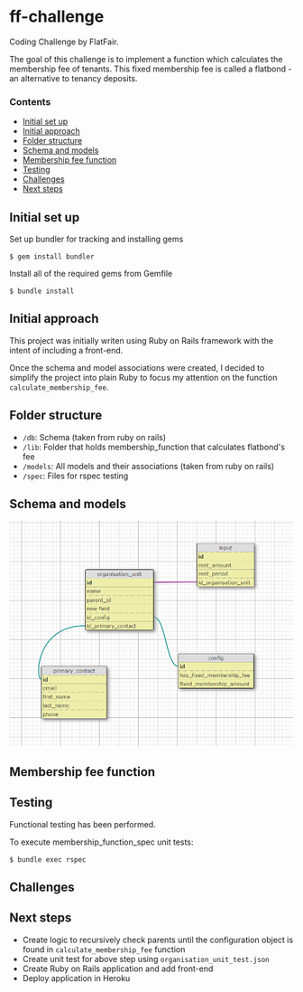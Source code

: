 # ff-challenge
Coding Challenge by FlatFair.

The goal of this challenge is to implement a function which calculates the membership fee of tenants. This fixed membership fee is called a flatbond - an alternative to tenancy deposits.

### Contents
  - [Initial set up](#initial-set-up)
  - [Initial approach](#initial-approach)
  - [Folder structure](#folder-structure)
  - [Schema and models](#schema-and-models)
  - [Membership fee function](#membership-fee-function)
  - [Testing](#testing)
  - [Challenges](#challenges)
  - [Next steps](#next-steps)

## Initial set up

Set up bundler for tracking and installing gems
```
$ gem install bundler
```
Install all of the required gems from Gemfile
```
$ bundle install
```
## Initial approach

This project was initially writen using Ruby on Rails framework with the intent of including a front-end.

Once the schema and model associations were created, I decided to simplify the project into plain Ruby to focus my attention on the function `calculate_membership_fee`.

## Folder structure

- `/db`: Schema (taken from ruby on rails)
- `/lib`: Folder that holds membership_function that calculates flatbond's fee
- `/models`: All models and their associations (taken from ruby on rails)
- `/spec`: Files for rspec testing

## Schema and models
![Schema for ff-challenge](/db/ff-schema.png)

## Membership fee function


## Testing

Functional testing has been performed.

To execute membership_function_spec unit tests:
```
$ bundle exec rspec
```

## Challenges



## Next steps

- Create logic to recursively check parents until the configuration object is found in `calculate_membership_fee` function
- Create unit test for above step using `organisation_unit_test.json`
- Create Ruby on Rails application and add front-end
- Deploy application in Heroku
  
